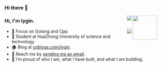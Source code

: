 ### Hi there 👋

<!--
**lygin/lygin** is a ✨ _special_ ✨ repository because its `README.md` (this file) appears on your GitHub profile.

Here are some ideas to get you started:

- 🔭 I’m currently working on ...
- 🌱 I’m currently learning ...
- 👯 I’m looking to collaborate on ...
- 🤔 I’m looking for help with ...
- 💬 Ask me about ...
- 📫 How to reach me: ...
- 😄 Pronouns: ...
- ⚡ Fun fact: ...
-->

<a href="https://github.com/lygin/mebeats"><img align="right" width="80px" src="https://mebeats.7ie.tech/rate.png"/></a>
<img align="right" src="https://busy.moe/badges/2?style=for-the-badge"/></a>

### Hi, I'm **lygin**.

<img align="right" src="https://github-readme-stats.vercel.app/api?username=lygin&show_icons=true&icon_color=CE1D2D&text_color=718096&bg_color=ffffff&hide_title=true" />


- 🔭 Focus on Golang and Cpp.
- 🏫 Student at HuaZhong University of science and technology.
- 🏠 Blog at [cnblogs.com/lygin](https://www.cnblogs.com/lygin).
- 📩 Reach me by [sending me an email](lygin@hust.edu.cn).
- 💫 I'm proud of who I am, what I have built, and what I am building.

